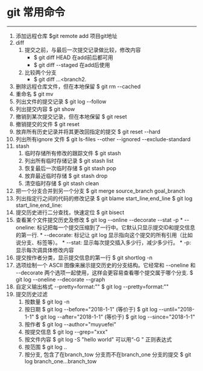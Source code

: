 # git 常用命令

***

1.  添加远程仓库 
    $git remote add 项目git地址
2.  diff 
    1. 提交之前，与最后一次提交记录做比较，修改内容
        * $ git diff HEAD 在add前后都可用
        * $ git diff --staged 在add后使用
    2. 比较两个分支
        * $ git diff <branch1>...<branch2.
3. 删除远程仓库文件，但在本地保留
    $ git rm --cached <file>
4. 重命名
    $ git mv <file-original> <file-renamed>
5. 列出文件的提交记录
    $ git log --follow <file>
6. 列出提交内容
    $ git show <commit>
7. 撤销到某次提交记录，但在本地保留
    $ git reset <commit>
8. 撤销提交的文件
    $ git reset <file>
9. 放弃所有历史记录并将其更改回指定的提交
    $ git reset --hard <commit>
10. 列出所有ignore 文件
    $ git ls-files --other --ignored --exclude-standard
11. stash
    1. 临时存储所有修改的跟踪文件
        $ git stash
    2. 列出所有临时存储记录
        $ git stash list
    3. 恢复最后一次临时存储
        $ git stash pop
    4. 放弃最近临时存储
        $ git stash drop
    5. 清空临时存储
        $ git stash clean
12. 把一个分支合并到另一个分支
    $ git merge source_branch goal_branch
13. 列出指定行之间的代码的修改记录
    $ git blame start_line,end_line <file>
    $ git log start_line,end_line:<file>
14. 提交历史进行二分查找，快速定位
    $ git bisect 
15. 查看某个文件提交历史及修改
    $ git log --online --decorate --stat -p <file>
        * --oneline: 标记把每一个提交压缩到了一行中。它默认只显示提交ID和提交信息的第一行.
        * --decorate: 标记让 git log 显示指向这个提交的所有引用（比如说分支、标签等）。
        * --stat: 显示每次提交插入多少行，减少多少行。
        * -p: 显示每次调具体修改内容
16. 提交按作者分类，显示提交信息的第一行
    $ git shortlog -n
17. 选项绘制一个 ASCII 图像来展示提交历史的分支结构。它经常和 --oneline 和 --decorate 两个选项一起使用，这样会更容易查看哪个提交属于哪个分支.
    $ git log --oneline --decorate --graph <file>
18. 自定义输出格式 --pretty=format:"<string>"
    $ git log --pretty=format:"<string>"
19. 提交历史过滤
    1. 按数量
        $ git log -n
    2. 按日期
        $ git log --before="2018-1-1" (等价于) $ git log --until="2018-1-1"
        $ git log --after="2018-1-1" (等价于) $ git log --since="2018-1-1"
    3. 按作者
        $ git log --author="muyuefei"
    4. 按提交信息
        $ git log --grep="xxx"
    5. 按文件内容
        $ git log -S "hello world" 可以用“-G <regex>" 正则表达式
    6. 按范围
        $ git log <since>..<utils> 
    7. 按分支, 包含了在branch_tow 分支而不在branch_one 分支的提交
        $ git log branch_one...branch_tow
